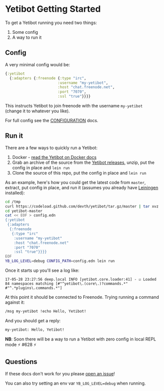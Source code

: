 # Yetibot Getting Started

To get a Yetibot running you need two things:

1. Some config
1. A way to run it

## Config

A very minimal config would be:

```clojure
{:yetibot
  {:adapters {:freenode {:type "irc",
                        :username "my-yetibot",
                        :host "chat.freenode.net",
                        :port "7070",
                        :ssl "true"}}}}
```

This instructs Yetibot to join freenode with the username `my-yetibot` (change
it to whatever you like).

For full config see the
[CONFIGURATION](https://github.com/devth/yetibot.core/blob/master/doc/CONFIGURATION.md)
docs.

## Run it

There are a few ways to quickly run a Yetibot:

1. Docker - [read the Yetibot on Docker docs](doc/DOCKER.md)
1. Grab an archive of the source from the [Yetibot
   releases](https://github.com/devth/yetibot/releases), unzip, put the config
   in place and `lein run`
1. Clone the source of this repo, put the config in place and `lein run`

As an example, here's how you could get the latest code from `master`, extract,
put config in place, and run it (assumes you already have
[Leiningen](https://github.com/technomancy/leiningen) installed):

```bash
cd /tmp
curl https://codeload.github.com/devth/yetibot/tar.gz/master | tar xvz
cd yetibot-master
cat << EOF > config.edn
{:yetibot
 {:adapters
  {:freenode
   {:type "irc"
    :username "my-yetibot"
    :host "chat.freenode.net"
    :port "7070"
    :ssl "true"}}}}
EOF
YB_LOG_LEVEL=debug CONFIG_PATH=config.edn lein run
```

Once it starts up you'll see a log like:

```
17-05-28 23:27:56 deep.local INFO [yetibot.core.loader:41] - ☑ Loaded 84 namespaces matching [#"^yetibot\.(core\.)?commands.*" #"^.*plugins\.commands.*"]
```

At this point it should be connected to Freenode. Trying running a command
against it:

```bash
/msg my-yetibot !echo Hello, Yetibot!
```

And you should get a reply:

```bash
my-yetibot: Hello, Yetibot!
```

**NB**: Soon there will be a way to run a Yetibot with zero config in local REPL
mode :zap: #628 :zap:

## Questions

If these docs don't work for you please [open an
issue](https://github.com/devth/yetibot/issues/new)!

You can also try setting an env var `YB_LOG_LEVEL=debug` when running.
